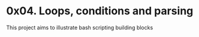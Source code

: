 # 0x04. Loops, conditions and parsing

This project aims to illustrate bash scripting building blocks
